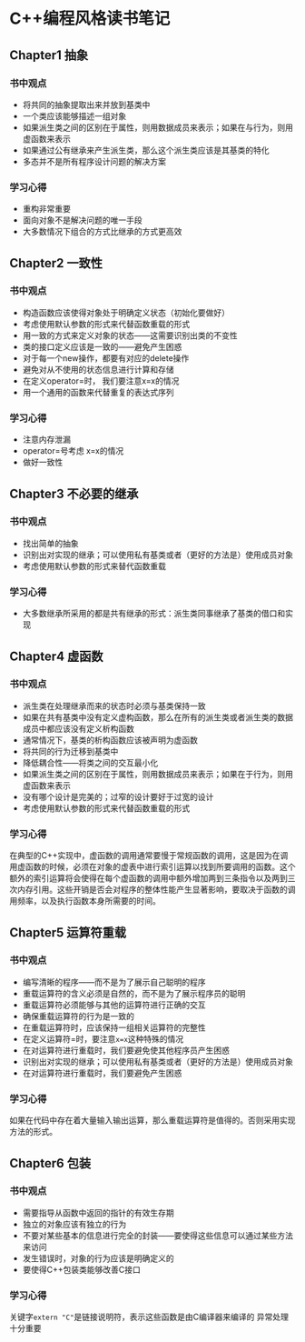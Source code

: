 # C++编程风格读书笔记
## Chapter1 抽象
### 书中观点
+ 将共同的抽象提取出来并放到基类中
+ 一个类应该能够描述一组对象
+ 如果派生类之间的区别在于属性，则用数据成员来表示；如果在与行为，则用虚函数来表示
+ 如果通过公有继承来产生派生类，那么这个派生类应该是其基类的特化 
+ 多态并不是所有程序设计问题的解决方案
### 学习心得
+ 重构非常重要
+ 面向对象不是解决问题的唯一手段
+ 大多数情况下组合的方式比继承的方式更高效

## Chapter2 一致性
### 书中观点
+ 构造函数应该使得对象处于明确定义状态（初始化要做好）
+ 考虑使用默认参数的形式来代替函数重载的形式
+ 用一致的方式来定义对象的状态——这需要识别出类的不变性
+ 类的接口定义应该是一致的——避免产生困惑
+ 对于每一个new操作，都要有对应的delete操作
+ 避免对从不使用的状态信息进行计算和存储
+ 在定义operator=时， 我们要注意x=x的情况
+ 用一个通用的函数来代替重复的表达式序列

### 学习心得
+ 注意内存泄漏
+ operator=号考虑 x=x的情况
+ 做好一致性

## Chapter3 不必要的继承
### 书中观点
+ 找出简单的抽象
+ 识别出对实现的继承；可以使用私有基类或者（更好的方法是）使用成员对象
+ 考虑使用默认参数的形式来替代函数重载

### 学习心得
+ 大多数继承所采用的都是共有继承的形式：派生类同事继承了基类的借口和实现

## Chapter4 虚函数
### 书中观点
+ 派生类在处理继承而来的状态时必须与基类保持一致
+ 如果在共有基类中没有定义虚构函数，那么在所有的派生类或者派生类的数据成员中都应该没有定义析构函数
+ 通常情况下，基类的析构函数应该被声明为虚函数
+ 将共同的行为迁移到基类中
+ 降低耦合性——将类之间的交互最小化
+ 如果派生类之间的区别在于属性，则用数据成员来表示；如果在于行为，则用虚函数来表示
+ 没有哪个设计是完美的；过窄的设计要好于过宽的设计
+ 考虑使用默认参数的形式来代替函数重载的形式

### 学习心得
在典型的C++实现中，虚函数的调用通常要慢于常规函数的调用，这是因为在调用虚函数的时候，必须在对象的虚表中进行索引运算以找到所要调用的函数。这个额外的索引运算将会使得在每个虚函数的调用中额外增加两到三条指令以及两到三次内存引用。这些开销是否会对程序的整体性能产生显著影响，要取决于函数的调用频率，以及执行函数本身所需要的时间。

## Chapter5 运算符重载
### 书中观点
+ 编写清晰的程序——而不是为了展示自己聪明的程序
+ 重载运算符的含义必须是自然的，而不是为了展示程序员的聪明
+ 重载运算符必须能够与其他的运算符进行正确的交互
+ 确保重载运算符的行为是一致的
+ 在重载运算符时，应该保持一组相关运算符的完整性
+ 在定义运算符=时，要注意`x=x`这种特殊的情况
+ 在对运算符进行重载时，我们要避免使其他程序员产生困惑
+ 识别出对实现的继承；可以使用私有基类或者（更好的方法是）使用成员对象
+ 在对运算符进行重载时，我们要避免产生困惑
### 学习心得
如果在代码中存在着大量输入输出运算，那么重载运算符是值得的。否则采用实现方法的形式。

## Chapter6 包装
### 书中观点
+ 需要指导从函数中返回的指针的有效生存期
+ 独立的对象应该有独立的行为
+ 不要对某些基本的信息进行完全的封装——要使得这些信息可以通过某些方法来访问
+ 发生错误时，对象的行为应该是明确定义的
+ 要使得C++包装类能够改善C接口
### 学习心得
关键字`extern "C"`是链接说明符，表示这些函数是由C编译器来编译的
异常处理十分重要